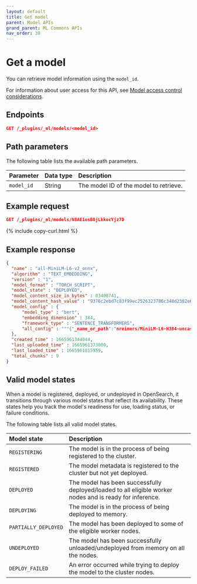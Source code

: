 ```yaml
---
layout: default
title: Get model
parent: Model APIs
grand_parent: ML Commons APIs
nav_order: 30
---
```


# Get a model

You can retrieve model information using the `model_id`.

For information about user access for this API, see [Model access control considerations]({{site.url}}{{site.baseurl}}/ml-commons-plugin/api/model-apis/index/#model-access-control-considerations).

## Endpoints

```json
GET /_plugins/_ml/models/<model_id>
```

## Path parameters

The following table lists the available path parameters. 

| Parameter | Data type | Description |
| :--- | :--- | :--- |
| `model_id` | String | The model ID of the model to retrieve. |

## Example request

```json
GET /_plugins/_ml/models/N8AE1osB0jLkkocYjz7D
```
{% include copy-curl.html %}

## Example response

```json
{
  "name" : "all-MiniLM-L6-v2_onnx",
  "algorithm" : "TEXT_EMBEDDING",
  "version" : "1",
  "model_format" : "TORCH_SCRIPT",
  "model_state" : "DEPLOYED",
  "model_content_size_in_bytes" : 83408741,
  "model_content_hash_value" : "9376c2ebd7c83f99ec2526323786c348d2382e6d86576f750c89ea544d6bbb14",
  "model_config" : {
      "model_type" : "bert",
      "embedding_dimension" : 384,
      "framework_type" : "SENTENCE_TRANSFORMERS",
      "all_config" : """{"_name_or_path":"nreimers/MiniLM-L6-H384-uncased","architectures":["BertModel"],"attention_probs_dropout_prob":0.1,"gradient_checkpointing":false,"hidden_act":"gelu","hidden_dropout_prob":0.1,"hidden_size":384,"initializer_range":0.02,"intermediate_size":1536,"layer_norm_eps":1e-12,"max_position_embeddings":512,"model_type":"bert","num_attention_heads":12,"num_hidden_layers":6,"pad_token_id":0,"position_embedding_type":"absolute","transformers_version":"4.8.2","type_vocab_size":2,"use_cache":true,"vocab_size":30522}"""
  },
  "created_time" : 1665961344044,
  "last_uploaded_time" : 1665961373000,
  "last_loaded_time" : 1665961815959,
  "total_chunks" : 9
}
```

## Valid model states

When a model is registered, deployed, or undeployed in OpenSearch, it transitions through various model states that reflect its availability. These states help you track the model's readiness for use, loading status, or failure conditions.

The following table lists all valid model states.

| Model state          | Description                                                                                              |
|:---------------------|:---------------------------------------------------------------------------------------------------------|
| `REGISTERING `       | The model is in the process of being registered to the cluster.                                          |
| `REGISTERED`         | The model metadata is registered to the cluster but not yet deployed.                                    |
| `DEPLOYED`           | The model has been successfully deployed/loaded to all eligible worker nodes and is ready for inference. |
| `DEPLOYING`          | The model is in the process of being deployed to memory.                                                 |
| `PARTIALLY_DEPLOYED` | The model has been deployed to some of the eligible worker nodes.                                        |
| `UNDEPLOYED`         | The model has been successfully unloaded/undeployed from memory on all the nodes.                        |
| `DEPLOY_FAILED`      | An error occurred while trying to deploy the model to the cluster nodes.                              |
